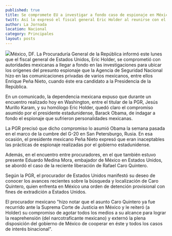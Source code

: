 ```yaml
---
published: true
title: Se compromete EU a investigar a fondo caso de espionaje en México
twitt: Así lo expresó el fiscal general Eric Holder al reunirse con el procurador Jesús Murillo Karam en Washington.
author: La Jornada
location: Nacional
category: Principales
layout: posts
---
```


![](http://i.imgur.com/Re2Tujrm.jpg)México, DF. La Procuraduría General de la República informó este lunes que el fiscal general de Estados Unidos, Eric Holder, se comprometió con autoridades mexicanas a llegar a fondo en las investigaciones para ubicar los orígenes del presunto espionaje que la Agencia de Seguridad Nacional hizo en las comunicaciones privadas de varios mexicanos, entre ellos Enrique Peña Nieto, cuando éste era candidato a la Presidencia de la República.

En un comunicado, la dependencia mexicana expuso que durante un encuentro realizado hoy en Washington, entre el titular de la PGR, Jesús Murillo Karam, y su homólogo Eric Holder, quedó claro el compromiso asumido por el presidente estadunidense, Barack Obama, de indagar a fondo el espionaje que sufrieron personalidades mexicanas.

La PGR precisó que dicho compromiso lo asumió Obama la semana pasada en el marco de la cumbre del G-20 en San Petersburgo, Rusia. En esa ocasión, el presidente mexicano Peña Nieto expresó que eran inaceptables las prácticas de espionaje realizadas por el gobierno estadunidense.

Además, en el encuentro entre procuradores, en el que también estuvo presente Eduardo Medina Mora, embajador de México en Estados Unidos, se abordó el caso de la reciente liberación de Rafael Caro Quintero.

Según la PGR, el procurador de Estados Unidos manifestó su deseo de conocer los avances recientes sobre la búsqueda y localización de Caro Quintero, quien enfrenta en México una orden de detención provisional con fines de extradición a Estados Unidos.

El procurador mexicano "hizo notar que el asunto Caro Quintero ya fue recurrido ante la Suprema Corte de Justicia en México y le reiteró (a Holder) su compromiso de agotar todos los medios a su alcance para lograr la reaprehensión (del narcotraficante mexicano) y externó la plena disposición del gobierno de México de cooperar en éste y todos los casos de interés binacional".
